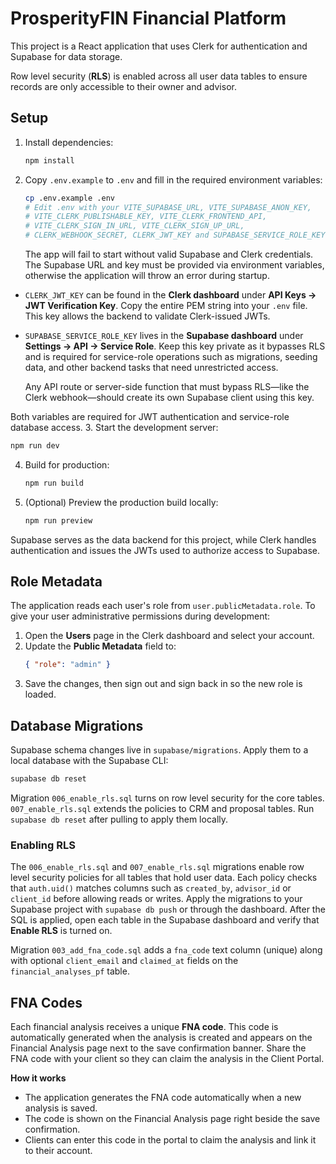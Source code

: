 # ProsperityFIN Financial Platform

This project is a React application that uses Clerk for authentication and Supabase for data storage.

Row level security (**RLS**) is enabled across all user data tables to ensure records are only accessible to their owner and advisor.

## Setup

1. Install dependencies:
   ```bash
   npm install
   ```
2. Copy `.env.example` to `.env` and fill in the required environment variables:
   ```bash
   cp .env.example .env
   # Edit .env with your VITE_SUPABASE_URL, VITE_SUPABASE_ANON_KEY,
   # VITE_CLERK_PUBLISHABLE_KEY, VITE_CLERK_FRONTEND_API,
   # VITE_CLERK_SIGN_IN_URL, VITE_CLERK_SIGN_UP_URL,
   # CLERK_WEBHOOK_SECRET, CLERK_JWT_KEY and SUPABASE_SERVICE_ROLE_KEY
   ```
   The app will fail to start without valid Supabase and Clerk credentials. The
   Supabase URL and key must be provided via environment variables, otherwise the
   application will throw an error during startup.

  * `CLERK_JWT_KEY` can be found in the **Clerk dashboard** under **API Keys → JWT Verification Key**. Copy the entire PEM string into your `.env` file. This key allows the backend to validate Clerk-issued JWTs.
  * `SUPABASE_SERVICE_ROLE_KEY` lives in the **Supabase dashboard** under **Settings → API → Service Role**. Keep this key private as it bypasses RLS and is required for service-role operations such as migrations, seeding data, and other backend tasks that need unrestricted access.

    Any API route or server-side function that must bypass RLS—like the Clerk webhook—should create its own Supabase client using this key.

Both variables are required for JWT authentication and service-role database access.
3. Start the development server:
   ```bash
   npm run dev
   ```
4. Build for production:
   ```bash
   npm run build
   ```
5. (Optional) Preview the production build locally:
   ```bash
   npm run preview
   ```

Supabase serves as the data backend for this project, while Clerk handles authentication and issues the JWTs used to authorize access to Supabase.

## Role Metadata

The application reads each user's role from `user.publicMetadata.role`. To give
your user administrative permissions during development:

1. Open the **Users** page in the Clerk dashboard and select your account.
2. Update the **Public Metadata** field to:
   ```json
   { "role": "admin" }
   ```
3. Save the changes, then sign out and sign back in so the new role is loaded.

## Database Migrations

Supabase schema changes live in `supabase/migrations`. Apply them to a local database with the Supabase CLI:

```bash
supabase db reset
```
Migration `006_enable_rls.sql` turns on row level security for the core tables. `007_enable_rls.sql` extends the policies to CRM and proposal tables. Run `supabase db reset` after pulling to apply them locally.

### Enabling RLS

The `006_enable_rls.sql` and `007_enable_rls.sql` migrations enable row level security policies for all tables that hold user data. Each policy checks that `auth.uid()` matches columns such as `created_by`, `advisor_id` or `client_id` before allowing reads or writes. Apply the migrations to your Supabase project with `supabase db push` or through the dashboard. After the SQL is applied, open each table in the Supabase dashboard and verify that **Enable RLS** is turned on.

Migration `003_add_fna_code.sql` adds a `fna_code` text column (unique) along with optional `client_email` and `claimed_at` fields on the `financial_analyses_pf` table.

## FNA Codes

Each financial analysis receives a unique **FNA code**. This code is automatically generated when the analysis is created and appears on the Financial Analysis page next to the save confirmation banner. Share the FNA code with your client so they can claim the analysis in the Client Portal.

**How it works**

* The application generates the FNA code automatically when a new analysis is saved.
* The code is shown on the Financial Analysis page right beside the save confirmation.
* Clients can enter this code in the portal to claim the analysis and link it to their account.
